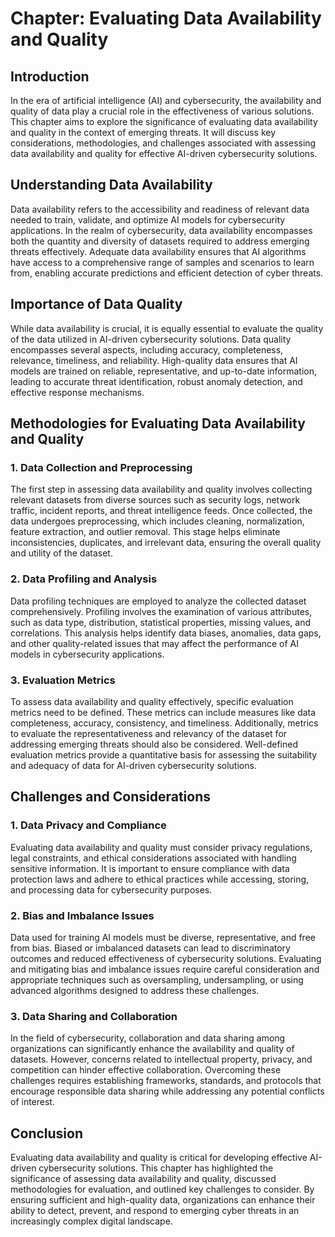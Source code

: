 Chapter: Evaluating Data Availability and Quality
=================================================

Introduction
------------

In the era of artificial intelligence (AI) and cybersecurity, the availability and quality of data play a crucial role in the effectiveness of various solutions. This chapter aims to explore the significance of evaluating data availability and quality in the context of emerging threats. It will discuss key considerations, methodologies, and challenges associated with assessing data availability and quality for effective AI-driven cybersecurity solutions.

Understanding Data Availability
-------------------------------

Data availability refers to the accessibility and readiness of relevant data needed to train, validate, and optimize AI models for cybersecurity applications. In the realm of cybersecurity, data availability encompasses both the quantity and diversity of datasets required to address emerging threats effectively. Adequate data availability ensures that AI algorithms have access to a comprehensive range of samples and scenarios to learn from, enabling accurate predictions and efficient detection of cyber threats.

Importance of Data Quality
--------------------------

While data availability is crucial, it is equally essential to evaluate the quality of the data utilized in AI-driven cybersecurity solutions. Data quality encompasses several aspects, including accuracy, completeness, relevance, timeliness, and reliability. High-quality data ensures that AI models are trained on reliable, representative, and up-to-date information, leading to accurate threat identification, robust anomaly detection, and effective response mechanisms.

Methodologies for Evaluating Data Availability and Quality
----------------------------------------------------------

### 1. Data Collection and Preprocessing

The first step in assessing data availability and quality involves collecting relevant datasets from diverse sources such as security logs, network traffic, incident reports, and threat intelligence feeds. Once collected, the data undergoes preprocessing, which includes cleaning, normalization, feature extraction, and outlier removal. This stage helps eliminate inconsistencies, duplicates, and irrelevant data, ensuring the overall quality and utility of the dataset.

### 2. Data Profiling and Analysis

Data profiling techniques are employed to analyze the collected dataset comprehensively. Profiling involves the examination of various attributes, such as data type, distribution, statistical properties, missing values, and correlations. This analysis helps identify data biases, anomalies, data gaps, and other quality-related issues that may affect the performance of AI models in cybersecurity applications.

### 3. Evaluation Metrics

To assess data availability and quality effectively, specific evaluation metrics need to be defined. These metrics can include measures like data completeness, accuracy, consistency, and timeliness. Additionally, metrics to evaluate the representativeness and relevancy of the dataset for addressing emerging threats should also be considered. Well-defined evaluation metrics provide a quantitative basis for assessing the suitability and adequacy of data for AI-driven cybersecurity solutions.

Challenges and Considerations
-----------------------------

### 1. Data Privacy and Compliance

Evaluating data availability and quality must consider privacy regulations, legal constraints, and ethical considerations associated with handling sensitive information. It is important to ensure compliance with data protection laws and adhere to ethical practices while accessing, storing, and processing data for cybersecurity purposes.

### 2. Bias and Imbalance Issues

Data used for training AI models must be diverse, representative, and free from bias. Biased or imbalanced datasets can lead to discriminatory outcomes and reduced effectiveness of cybersecurity solutions. Evaluating and mitigating bias and imbalance issues require careful consideration and appropriate techniques such as oversampling, undersampling, or using advanced algorithms designed to address these challenges.

### 3. Data Sharing and Collaboration

In the field of cybersecurity, collaboration and data sharing among organizations can significantly enhance the availability and quality of datasets. However, concerns related to intellectual property, privacy, and competition can hinder effective collaboration. Overcoming these challenges requires establishing frameworks, standards, and protocols that encourage responsible data sharing while addressing any potential conflicts of interest.

Conclusion
----------

Evaluating data availability and quality is critical for developing effective AI-driven cybersecurity solutions. This chapter has highlighted the significance of assessing data availability and quality, discussed methodologies for evaluation, and outlined key challenges to consider. By ensuring sufficient and high-quality data, organizations can enhance their ability to detect, prevent, and respond to emerging cyber threats in an increasingly complex digital landscape.
